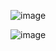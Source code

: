 ![image](https://github.com/vikash-kumar01/3_tier_webapp/assets/35370115/f802a121-bba9-4e1b-95f4-fee541c640fa)

![image](https://github.com/vikash-kumar01/3_tier_webapp/assets/35370115/f213e108-6c7d-483e-89f3-326d2ae80ef9)
